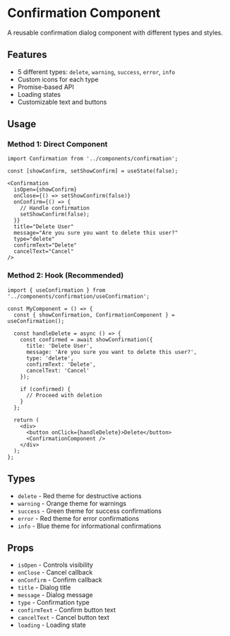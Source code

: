 # Confirmation Component

A reusable confirmation dialog component with different types and styles.

## Features

- 5 different types: `delete`, `warning`, `success`, `error`, `info`
- Custom icons for each type
- Promise-based API
- Loading states
- Customizable text and buttons

## Usage

### Method 1: Direct Component

```tsx
import Confirmation from '../components/confirmation';

const [showConfirm, setShowConfirm] = useState(false);

<Confirmation
  isOpen={showConfirm}
  onClose={() => setShowConfirm(false)}
  onConfirm={() => {
    // Handle confirmation
    setShowConfirm(false);
  }}
  title="Delete User"
  message="Are you sure you want to delete this user?"
  type="delete"
  confirmText="Delete"
  cancelText="Cancel"
/>
```

### Method 2: Hook (Recommended)

```tsx
import { useConfirmation } from '../components/confirmation/useConfirmation';

const MyComponent = () => {
  const { showConfirmation, ConfirmationComponent } = useConfirmation();

  const handleDelete = async () => {
    const confirmed = await showConfirmation({
      title: 'Delete User',
      message: 'Are you sure you want to delete this user?',
      type: 'delete',
      confirmText: 'Delete',
      cancelText: 'Cancel'
    });

    if (confirmed) {
      // Proceed with deletion
    }
  };

  return (
    <div>
      <button onClick={handleDelete}>Delete</button>
      <ConfirmationComponent />
    </div>
  );
};
```

## Types

- `delete` - Red theme for destructive actions
- `warning` - Orange theme for warnings
- `success` - Green theme for success confirmations
- `error` - Red theme for error confirmations
- `info` - Blue theme for informational confirmations

## Props

- `isOpen` - Controls visibility
- `onClose` - Cancel callback
- `onConfirm` - Confirm callback
- `title` - Dialog title
- `message` - Dialog message
- `type` - Confirmation type
- `confirmText` - Confirm button text
- `cancelText` - Cancel button text
- `loading` - Loading state